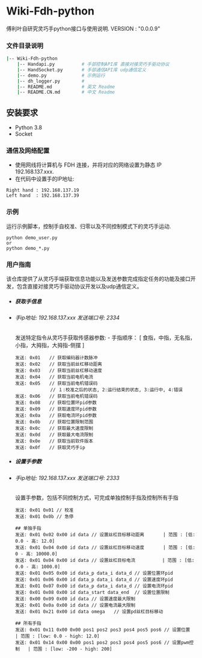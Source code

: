 # Wiki-Fdh-python

傅利叶自研究灵巧手python接口与使用说明. VERSION : "0.0.0.9"


### 文件目录说明

```bash
|-- Wiki-Fdh-python
    |-- Handapi.py          # 手部控制API库 直接对接灵巧手驱动协议
    |-- HandSocket.py       # 手部通信API库 udp通信定义
    |-- demo.py             # 示例运行 
    |-- dh_logger.py        # 
    |-- README.md           # 英文 Readme
    |-- README.CN.md        # 中文 Readme
```

## 安装要求

- Python 3.8
- Socket


### 通信及网络配置
- 使用网线将计算机与 FDH 连接，并将对应的网络设置为静态 IP 192.168.137.xxx.
- 在代码中设置手的IP地址:
```
Right hand : 192.168.137.19
Left hand  : 192.168.137.39 
```

### 示例 
运行示例脚本，控制手自校准、归零以及不同控制模式下的灵巧手运动.
```
python demo_user.py
or 
python demo_*.py
```


### 用户指南
该仓库提供了从灵巧手端获取信息功能以及发送参数完成指定任务的功能及接口开发，包含直接对接灵巧手驱动协议开发以及udp通信定义。

- ##### 获取手信息
- ###### 手ip地址: 192.168.137.xxx  发送端口号: 2334

    发送特定指令从灵巧手获取传感器参数:
        - 手指顺序： [ 食指，中指，无名指，小指，大拇指，大拇指-侧摆 ]
    ```
    发送: 0x01　　// 获取编码器计数脉冲     
    发送: 0x02　　// 获取当前丝杠移动距离                  
    发送: 0x03　　// 获取当前丝杠移动速度                   
    发送: 0x04　　// 获取当前电机电流                     
    发送: 0x05　　// 获取当前电机错误码              
                 // １:校准之后的状态, 2:运行结束的状态, 3:运行中, 4:错误
    发送: 0x06　　// 获取当前电机错误码                  
    发送: 0x08　　// 获取位置环pid参数         
    发送: 0x09　　// 获取速度环pid参数        
    发送: 0x0a　　// 获取电流环pid参数         
    发送: 0x0b　　// 获取位置限制范围　   
    发送: 0x0c　　// 获取最大速度限制　　   
    发送: 0x0d　　// 获取最大电流限制    
    发送: 0x0e　　// 获取当前软件版本                  
    发送: 0x0f　　// 获取灵巧手ip　　                  
    ```
- ##### 设置手参数
- ###### 手ip地址: 192.168.137.xxx  发送端口号: 2333
    设置手参数，包括不同控制方式，可完成单独控制手指及控制所有手指

    ```
    发送: 0x01 0x01 // 校准                                 
    发送: 0x01 0x0b // 急停      

    ## 单独手指                                
    发送: 0x01 0x02 0x00 id data // 设置丝杠目标移动距离       | 范围 : [低: 0.0 - 高: 12.0]                   
    发送: 0x01 0x04 0x00 id data // 设置丝杠目标移动速度       | 范围 : [低: 0 - 高: 10000.0]                  
    发送: 0x01 0x04 0x00 id data // 设置丝杠目标电流          | 范围 : [低: 0.0 - 高: 1000.0]               
    发送: 0x01 0x05 0x00 id data_p data_i data_d // 设置位置环pid                   
    发送: 0x01 0x06 0x00 id data_p data_i data_d // 设置速度环pid         
    发送: 0x01 0x07 0x00 id data_p data_i data_d // 设置电流环pid      
    发送: 0x01 0x08 0x00 id data_start data_end  // 设置位置限制          
    发送: 0x00 0x09 0x00 id data // 设置速度最大限制　    
    发送: 0x01 0x0a 0x00 id data // 设置电流最大限制　    
    发送: 0x01 0x21 0x00 id data omega　　// 设置pd丝杠目标移动       
    
    ## 所有手指
    发送: 0x01 0x11 0x00 0x00 pos1 pos2 pos3 pos4 pos5 pos6 // 设置位置      | 范围 : [low: 0.0 - high: 12.0]                   
    发送: 0x01 0x14 0x00 0x00 pos1 pos2 pos3 pos4 pos5 pos6 // 设置pwm控制   | 范围 : [low: -200 - high: 200]　                  
    ```